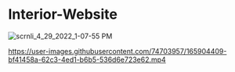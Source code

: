 # Interior-Website


![scrnli_4_29_2022_1-07-55 PM](https://user-images.githubusercontent.com/74703957/165904425-a63216f0-a3de-4537-a79c-fc13a664b6f0.png)

https://user-images.githubusercontent.com/74703957/165904409-bf41458a-62c3-4ed1-b6b5-536d6e723e62.mp4
